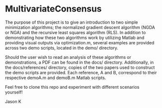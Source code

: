 # MultivariateConsensus

The purpose of this project is to give an introduction to two simple minimization algorithms; the normalized gradient descent algorithm (NGDA or NGA) and the recursive least squares algorithm (RLS). In addition to demonstrating how these two algorithms work by utilizing Matlab and providing visual outputs via optimization.m, several examples are provided across two demo scripts, located in the demo/ directory.

Should the user wish to read an analysis of these algorithms or demonstrations, a PDF can be found in the docs/ directory. Additionally, in the docs/references/ directory, copies of the two papers used to construct the demo scripts are provided. Each reference, A and B, correspond to their respective demoA.m and demoB.m Matlab scripts.

Feel free to clone this repo and experiment with different scenarios yourself!

Jason K
